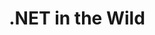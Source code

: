 ---
title: ".NET in the Wild"
type: "tv-show"
streaming: "twitch"
id: "dotnet-wild"
image: "dotnet-wild.png"
og_image: ""
weight: 6
menu:
    main:
        parent: "tv"
        weight: 6
# Text that appears on show index page under show name
description: Join Layla and guest from the .NET community to chat and code.
# Text that appears highlighted in green on show index page above show name
#teaser: Join Layla and guest from the .NET community to chat and code
# Text that shows on show page under show name
subheader: Join Layla and guest from the .NET community to chat and code.
# Any content below here shows up above episode index
---